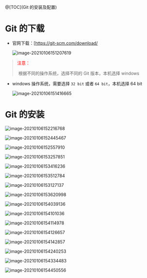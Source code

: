 @[TOC](Git 的安装及配置)

# Git 的下载

* 官网下载：[https://git-scm.com/download/

  ![image-20210106151207619](C:\Users\86135\AppData\Roaming\Typora\typora-user-images\image-20210106151207619.png)

> <font color="#f00">注意：</font>
>
> ​	根据不同的操作系统，选择不同的 Git 版本，本机选择 windows

* windows 操作系统，需要选择 `32 bit` 或者 `64 bit`，本机选择 64 bit

  ![image-20210106151416665](C:\Users\86135\AppData\Roaming\Typora\typora-user-images\image-20210106151416665.png)

# Git 的安装

![image-20210106152216768](C:\Users\86135\AppData\Roaming\Typora\typora-user-images\image-20210106152216768.png)



![image-20210106152445467](C:\Users\86135\AppData\Roaming\Typora\typora-user-images\image-20210106152445467.png)

![image-20210106152557910](C:\Users\86135\AppData\Roaming\Typora\typora-user-images\image-20210106152557910.png)

![image-20210106153257851](C:\Users\86135\AppData\Roaming\Typora\typora-user-images\image-20210106153257851.png)

![image-20210106153416236](C:\Users\86135\AppData\Roaming\Typora\typora-user-images\image-20210106153416236.png)

![image-20210106153512784](C:\Users\86135\AppData\Roaming\Typora\typora-user-images\image-20210106153512784.png)

![image-20210106153127137](C:\Users\86135\AppData\Roaming\Typora\typora-user-images\image-20210106153127137.png)

![image-20210106153620998](C:\Users\86135\AppData\Roaming\Typora\typora-user-images\image-20210106153620998.png)

![image-20210106154039136](C:\Users\86135\AppData\Roaming\Typora\typora-user-images\image-20210106154039136.png)

![image-20210106154101036](C:\Users\86135\AppData\Roaming\Typora\typora-user-images\image-20210106154101036.png)

![image-20210106154114978](C:\Users\86135\AppData\Roaming\Typora\typora-user-images\image-20210106154114978.png)

![image-20210106154126657](C:\Users\86135\AppData\Roaming\Typora\typora-user-images\image-20210106154126657.png)

![image-20210106154142857](C:\Users\86135\AppData\Roaming\Typora\typora-user-images\image-20210106154142857.png)

![image-20210106154240253](C:\Users\86135\AppData\Roaming\Typora\typora-user-images\image-20210106154240253.png)

![image-20210106154334483](C:\Users\86135\AppData\Roaming\Typora\typora-user-images\image-20210106154334483.png)

![image-20210106154450556](C:\Users\86135\AppData\Roaming\Typora\typora-user-images\image-20210106154450556.png)
